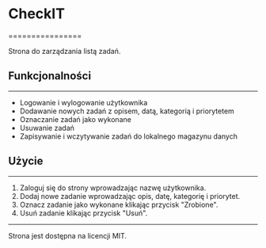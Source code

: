 # CheckIT
================

Strona do zarządzania listą zadań.

## Funkcjonalności
-------------------

*   Logowanie i wylogowanie użytkownika
*   Dodawanie nowych zadań z opisem, datą, kategorią i priorytetem
*   Oznaczanie zadań jako wykonane
*   Usuwanie zadań
*   Zapisywanie i wczytywanie zadań do lokalnego magazynu danych

## Użycie
------------

1.  Zaloguj się do strony wprowadzając nazwę użytkownika.
2.  Dodaj nowe zadanie wprowadzając opis, datę, kategorię i priorytet.
3.  Oznacz zadanie jako wykonane klikając przycisk "Zrobione".
4.  Usuń zadanie klikając przycisk "Usuń".

------------

Strona jest dostępna na licencji MIT.
